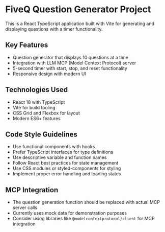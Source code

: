 <!-- Use this file to provide workspace-specific custom instructions to Copilot. For more details, visit https://code.visualstudio.com/docs/copilot/copilot-customization#_use-a-githubcopilotinstructionsmd-file -->

# FiveQ Question Generator Project

This is a React TypeScript application built with Vite for generating and displaying questions with a timer functionality.

## Key Features
- Question generator that displays 10 questions at a time
- Integration with LLM MCP (Model Context Protocol) server
- 5-second timer with start, stop, and reset functionality
- Responsive design with modern UI

## Technologies Used
- React 18 with TypeScript
- Vite for build tooling
- CSS Grid and Flexbox for layout
- Modern ES6+ features

## Code Style Guidelines
- Use functional components with hooks
- Prefer TypeScript interfaces for type definitions
- Use descriptive variable and function names
- Follow React best practices for state management
- Use CSS modules or styled-components for styling
- Implement proper error handling and loading states

## MCP Integration
- The question generation function should be replaced with actual MCP server calls
- Currently uses mock data for demonstration purposes
- Consider using libraries like `@modelcontextprotocol/client` for MCP integration
